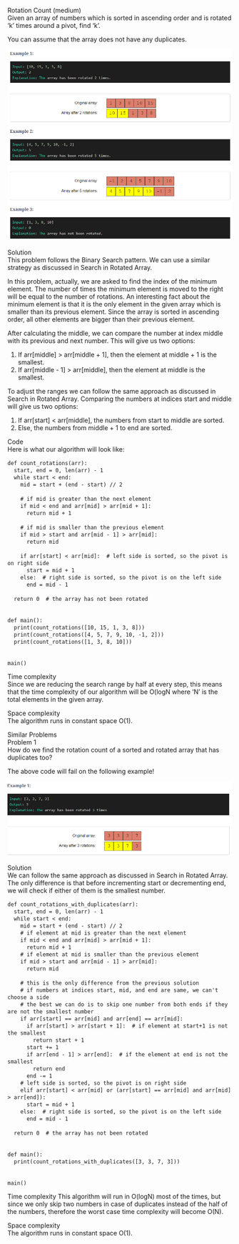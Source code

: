 Rotation Count (medium) \
Given an array of numbers which is sorted in ascending order and is rotated ‘k’ times around a pivot, find ‘k’.

You can assume that the array does not have any duplicates.

![alt text](pics1/1107.PNG?raw=true)

Solution \
This problem follows the Binary Search pattern. We can use a similar strategy as discussed in Search in Rotated Array.

In this problem, actually, we are asked to find the index of the minimum element. The number of times the minimum element is moved to the right will be equal to the number of rotations. An interesting fact about the minimum element is that it is the only element in the given array which is smaller than its previous element. Since the array is sorted in ascending order, all other elements are bigger than their previous element.

After calculating the middle, we can compare the number at index middle with its previous and next number. This will give us two options:

1. If arr[middle] > arr[middle + 1], then the element at middle + 1 is the smallest.
2. If arr[middle - 1] > arr[middle], then the element at middle is the smallest.

To adjust the ranges we can follow the same approach as discussed in Search in Rotated Array. Comparing the numbers at indices start and middle will give us two options:

1. If arr[start] < arr[middle], the numbers from start to middle are sorted.
2. Else, the numbers from middle + 1 to end are sorted.

Code \
Here is what our algorithm will look like:
```
def count_rotations(arr):
  start, end = 0, len(arr) - 1
  while start < end:
    mid = start + (end - start) // 2

    # if mid is greater than the next element
    if mid < end and arr[mid] > arr[mid + 1]:
      return mid + 1

    # if mid is smaller than the previous element
    if mid > start and arr[mid - 1] > arr[mid]:
      return mid

    if arr[start] < arr[mid]:  # left side is sorted, so the pivot is on right side
      start = mid + 1
    else:  # right side is sorted, so the pivot is on the left side
      end = mid - 1

  return 0  # the array has not been rotated


def main():
  print(count_rotations([10, 15, 1, 3, 8]))
  print(count_rotations([4, 5, 7, 9, 10, -1, 2]))
  print(count_rotations([1, 3, 8, 10]))


main()
```

Time complexity \
Since we are reducing the search range by half at every step, this means that the time complexity of our algorithm will be O(logN where ‘N’ is the total elements in the given array.

Space complexity \
The algorithm runs in constant space O(1).

Similar Problems \
Problem 1 \
How do we find the rotation count of a sorted and rotated array that has duplicates too?

The above code will fail on the following example!

![alt text](pics1/1108.PNG?raw=true)

Solution\
We can follow the same approach as discussed in Search in Rotated Array. The only difference is that before incrementing start or decrementing end, we will check if either of them is the smallest number.
```
def count_rotations_with_duplicates(arr):
  start, end = 0, len(arr) - 1
  while start < end:
    mid = start + (end - start) // 2
    # if element at mid is greater than the next element
    if mid < end and arr[mid] > arr[mid + 1]:
      return mid + 1
    # if element at mid is smaller than the previous element
    if mid > start and arr[mid - 1] > arr[mid]:
      return mid

    # this is the only difference from the previous solution
    # if numbers at indices start, mid, and end are same, we can't choose a side
    # the best we can do is to skip one number from both ends if they are not the smallest number
    if arr[start] == arr[mid] and arr[end] == arr[mid]:
      if arr[start] > arr[start + 1]:  # if element at start+1 is not the smallest
        return start + 1
      start += 1
      if arr[end - 1] > arr[end]:  # if the element at end is not the smallest
        return end
      end -= 1
    # left side is sorted, so the pivot is on right side
    elif arr[start] < arr[mid] or (arr[start] == arr[mid] and arr[mid] > arr[end]):
      start = mid + 1
    else:  # right side is sorted, so the pivot is on the left side
      end = mid - 1

  return 0  # the array has not been rotated


def main():
  print(count_rotations_with_duplicates([3, 3, 7, 3]))


main()
```
Time complexity
This algorithm will run in O(logN) most of the times, but since we only skip two numbers in case of duplicates instead of the half of the numbers, therefore the worst case time complexity will become O(N).

Space complexity \
The algorithm runs in constant space O(1).